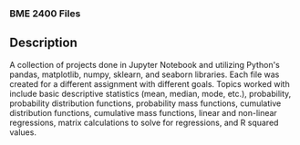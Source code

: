 ### BME 2400 Files

## Description

A collection of projects done in Jupyter Notebook and utilizing Python's pandas, matplotlib, numpy, sklearn, and seaborn libraries. Each file was created for a different assignment with different goals. Topics worked with include basic descriptive statistics (mean, median, mode, etc.), probability, probability distribution functions, probability mass functions, cumulative distribution functions, cumulative mass functions, linear and non-linear regressions, matrix calculations to solve for regressions, and R squared values.
